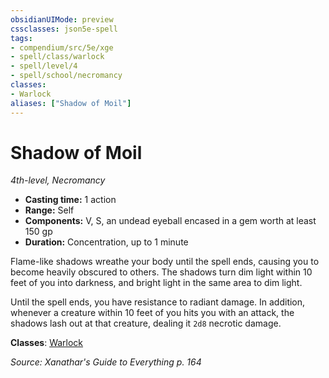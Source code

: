 ```yaml
---
obsidianUIMode: preview
cssclasses: json5e-spell
tags:
- compendium/src/5e/xge
- spell/class/warlock
- spell/level/4
- spell/school/necromancy
classes:
- Warlock
aliases: ["Shadow of Moil"]
---
```

# Shadow of Moil
*4th-level, Necromancy*  

- **Casting time:** 1 action
- **Range:** Self
- **Components:** V, S, an undead eyeball encased in a gem worth at least 150 gp
- **Duration:** Concentration, up to 1 minute

Flame-like shadows wreathe your body until the spell ends, causing you to become heavily obscured to others. The shadows turn dim light within 10 feet of you into darkness, and bright light in the same area to dim light.

Until the spell ends, you have resistance to radiant damage. In addition, whenever a creature within 10 feet of you hits you with an attack, the shadows lash out at that creature, dealing it `2d8` necrotic damage.

**Classes**: [Warlock](/2-Mechanics/CLI/classes/warlock.md)

*Source: Xanathar's Guide to Everything p. 164*